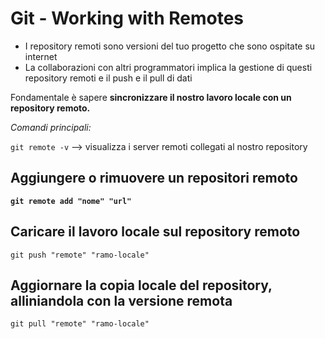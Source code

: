 # Git - Working with Remotes

* I repository remoti sono versioni del tuo progetto che sono ospitate su internet
* La collaborazioni con altri programmatori implica la gestione di questi repository remoti e il push e il pull di dati
  
Fondamentale è sapere **sincronizzare il nostro lavoro locale con un repository remoto.**

*Comandi principali:*

`git remote -v` --> visualizza i server remoti collegati al nostro repository

## Aggiungere o rimuovere un repositori remoto

**`git remote add "nome" "url"`**

## Caricare il lavoro locale sul repository remoto

`git push "remote" "ramo-locale"`

## Aggiornare la copia locale del repository, alliniandola con la versione remota

`git pull "remote" "ramo-locale"`
